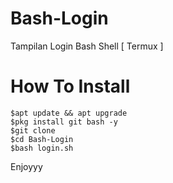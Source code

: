 # Bash-Login
Tampilan Login Bash Shell [ Termux ]

# How To Install
```
$apt update && apt upgrade
$pkg install git bash -y
$git clone
$cd Bash-Login
$bash login.sh
```
Enjoyyy
